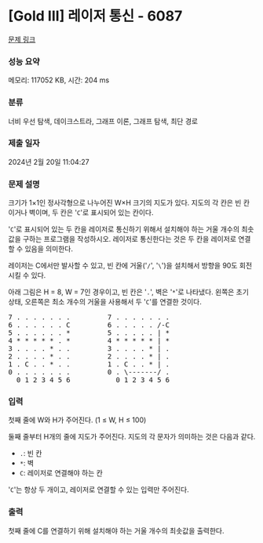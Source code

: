 # [Gold III] 레이저 통신 - 6087 

[문제 링크](https://www.acmicpc.net/problem/6087) 

### 성능 요약

메모리: 117052 KB, 시간: 204 ms

### 분류

너비 우선 탐색, 데이크스트라, 그래프 이론, 그래프 탐색, 최단 경로

### 제출 일자

2024년 2월 20일 11:04:27

### 문제 설명

<p>크기가 1×1인 정사각형으로 나누어진 W×H 크기의 지도가 있다. 지도의 각 칸은 빈 칸이거나 벽이며, 두 칸은 '<code>C</code>'로 표시되어 있는 칸이다.</p>

<p>'<code>C</code>'로 표시되어 있는 두 칸을 레이저로 통신하기 위해서 설치해야 하는 거울 개수의 최솟값을 구하는 프로그램을 작성하시오. 레이저로 통신한다는 것은 두 칸을 레이저로 연결할 수 있음을 의미한다.</p>

<p>레이저는 C에서만 발사할 수 있고, 빈 칸에 거울('<code>/</code>', '<code>\</code>')을 설치해서 방향을 90도 회전시킬 수 있다. </p>

<p>아래 그림은 H = 8, W = 7인 경우이고, 빈 칸은 '<code>.</code>', 벽은 '<code>*</code>'로 나타냈다. 왼쪽은 초기 상태, 오른쪽은 최소 개수의 거울을 사용해서 두 '<code>C</code>'를 연결한 것이다.</p>

<pre>7 . . . . . . .         7 . . . . . . .
6 . . . . . . C         6 . . . . . /-C
5 . . . . . . *         5 . . . . . | *
4 * * * * * . *         4 * * * * * | *
3 . . . . * . .         3 . . . . * | .
2 . . . . * . .         2 . . . . * | .
1 . C . . * . .         1 . C . . * | .
0 . . . . . . .         0 . \-------/ .
  0 1 2 3 4 5 6           0 1 2 3 4 5 6
</pre>

### 입력 

 <p>첫째 줄에 W와 H가 주어진다. (1 ≤ W, H ≤ 100)</p>

<p>둘째 줄부터 H개의 줄에 지도가 주어진다. 지도의 각 문자가 의미하는 것은 다음과 같다.</p>

<ul>
	<li><code>.</code>: 빈 칸</li>
	<li><code>*</code>: 벽</li>
	<li><code>C</code>: 레이저로 연결해야 하는 칸</li>
</ul>

<p>'<code>C</code>'는 항상 두 개이고, 레이저로 연결할 수 있는 입력만 주어진다.</p>

### 출력 

 <p>첫째 줄에 C를 연결하기 위해 설치해야 하는 거울 개수의 최솟값을 출력한다.</p>

